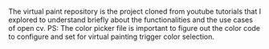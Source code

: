 The virtual paint repository is the project cloned from youtube tutorials that I explored to understand briefly about the functionalities and the use cases of open cv.
PS: The color picker file is important to figure out the color code to configure and set for virtual painting trigger color selection.
